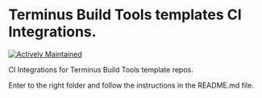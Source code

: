 # Terminus Build Tools templates CI Integrations.

[![Actively Maintained](https://img.shields.io/badge/Pantheon-Actively_Maintained-yellow?logo=pantheon&color=FFDC28)](https://pantheon.io/docs/oss-support-levels#actively-maintained)

CI Integrations for Terminus Build Tools template repos.

Enter to the right folder and follow the instructions in the README.md file.
